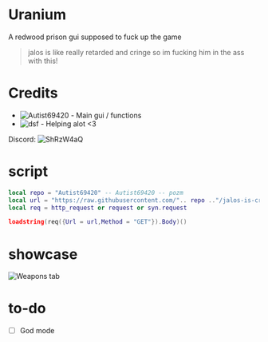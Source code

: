 # Uranium
A redwood prison gui supposed to fuck up the game
> jalos is like really retarded and cringe so im fucking him in the ass with this!

# Credits
- ![Autist69420](https://github.com/Autist69420) - Main gui / functions
- ![dsf](https://github.com/notdsf) - Helping alot <3

Discord: ![ShRzW4aQ](https://discord.gg/ShRzW4aQ)


# script
```lua
local repo = "Autist69420" -- Autist69420 -- pozm
local url = "https://raw.githubusercontent.com/".. repo .."/jalos-is-cringe/main/loader.lua"
local req = http_request or request or syn.request

loadstring(req({Url = url,Method = "GET"}).Body)()
```
# showcase

![Weapons tab](https://i.imgur.com/552wC6P.gif)

# to-do
- [ ] God mode
